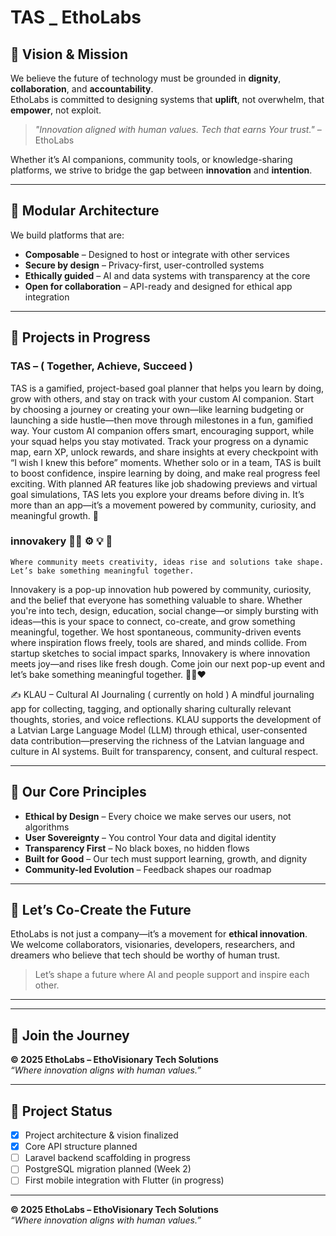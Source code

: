 # TAS _ EthoLabs

## 🌱 Vision & Mission

We believe the future of technology must be grounded in **dignity**, **collaboration**, and **accountability**.  
EthoLabs is committed to designing systems that **uplift**, not overwhelm, that **empower**, not exploit.

> _"Innovation aligned with human values. Tech that earns Your trust."_ – EthoLabs

Whether it’s AI companions, community tools, or knowledge-sharing platforms, we strive to bridge the gap between **innovation** and **intention**.

---

## 🧩 Modular Architecture

We build platforms that are:

- **Composable** – Designed to host or integrate with other services
- **Secure by design** – Privacy-first, user-controlled systems
- **Ethically guided** – AI and data systems with transparency at the core
- **Open for collaboration** – API-ready and designed for ethical app integration

---

## 🔗 Projects in Progress

### TAS – ( Together, Achieve, Succeed ) 
TAS is a gamified, project-based goal planner that helps you learn by doing, grow with others, and stay on track with your custom AI companion.
 Start by choosing a journey or creating your own—like learning budgeting or launching a side hustle—then move through milestones in a fun, gamified way. Your custom AI companion offers smart, encouraging support, while your squad helps you stay motivated. Track your progress on a dynamic map, earn XP, unlock rewards, and share insights at every checkpoint with “I wish I knew this before” moments. Whether solo or in a team, TAS is built to boost confidence, inspire learning by doing, and make real progress feel exciting. With planned AR features like job shadowing previews and virtual goal simulations, TAS lets you explore your dreams before diving in. It’s more than an app—it’s a movement powered by community, curiosity, and meaningful growth. 🌱

### innovakery 🧑‍🍳 ⚙️ 💡 🧩
    Where community meets creativity, ideas rise and solutions take shape. 
    Let’s bake something meaningful together.
Innovakery is a pop-up innovation hub powered by community, curiosity, and the belief that everyone has something valuable to share.
Whether you're into tech, design, education, social change—or simply bursting with ideas—this is your space to connect, co-create, and grow something meaningful, together.
We host spontaneous, community-driven events where inspiration flows freely, tools are shared, and minds collide. 
From startup sketches to social impact sparks, Innovakery is where innovation meets joy—and rises like fresh dough.
Come join our next pop-up event and let’s bake something meaningful together. 🧑‍🍳❤️

✍️ KLAU – Cultural AI Journaling ( currently on hold ) 
A mindful journaling app for collecting, tagging, and optionally sharing culturally relevant thoughts, stories, and voice reflections.
KLAU supports the development of a Latvian Large Language Model (LLM) through ethical, user-consented data contribution—preserving the richness of the Latvian language and culture in AI systems.
Built for transparency, consent, and cultural respect.

---

## 💫 Our Core Principles

- **Ethical by Design** – Every choice we make serves our users, not algorithms
- **User Sovereignty** – You control Your data and digital identity
- **Transparency First** – No black boxes, no hidden flows
- **Built for Good** – Our tech must support learning, growth, and dignity
- **Community-led Evolution** – Feedback shapes our roadmap

---

## 🤝 Let’s Co-Create the Future

EthoLabs is not just a company—it’s a movement for **ethical innovation**.  
We welcome collaborators, visionaries, developers, researchers, and dreamers who believe that tech should be worthy of human trust.

> Let’s shape a future where AI and people support and inspire each other.

---



---
## 💬 Join the Journey


**© 2025 EthoLabs – EthoVisionary Tech Solutions**  
_“Where innovation aligns with human values.”_


---

## 📁 Project Status

- [x] Project architecture & vision finalized  
- [x] Core API structure planned  
- [ ] Laravel backend scaffolding in progress  
- [ ] PostgreSQL migration planned (Week 2)  
- [ ] First mobile integration with Flutter (in progress)  

---

**© 2025 EthoLabs – EthoVisionary Tech Solutions**  
_“Where innovation aligns with human values.”_
